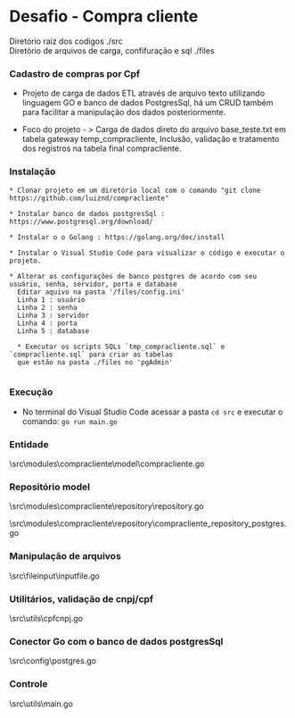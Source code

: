 Desafio - Compra cliente
=======================

Diretório raiz dos codigos ./src
<br>
Diretório de arquivos de carga, confifuração e sql ./files

### Cadastro de compras por Cpf

* Projeto de carga de dados ETL através de arquivo texto utilizando linguagem GO e banco de dados PostgresSql, há um CRUD também para facilitar a manipulação dos dados posteriormente.

* <p>Foco do projeto - > Carga de dados direto do arquivo base_teste.txt em tabela gateway temp_compracliente, Inclusão, validação e tratamento dos registros na tabela final compracliente.</p> 

### Instalação
```
* Clonar projeto em um diretório local com o comando "git clone https://github.com/luiznd/compracliente"

* Instalar banco de dados postgresSql : https://www.postgresql.org/download/

* Instalar o o Golang : https://golang.org/doc/install

* Instalar o Visual Studio Code para visualizar o código e executar o projeto.

* Alterar as configurações de banco postgres de acordo com seu usuário, senha, servidor, porta e database
  Editar aquivo na pasta '/files/config.ini'
  Linha 1 : usuário
  Linha 2 : senha
  Linha 3 : servidor
  Linha 4 : porta
  Linha 5 : database
  
  * Executar os scripts SQLs `tmp_compracliente.sql` e  `compracliente.sql` para criar as tabelas
  que estão na pasta ./files no 'pgAdmin'
  
```

### Execução
* No terminal do Visual Studio Code acessar a pasta `cd src`  e executar o comando:  `go run main.go`


### Entidade
\src\modules\compracliente\model\compracliente.go


### Repositório model
\src\modules\compracliente\repository\repository.go

\src\modules\compracliente\repository\compracliente_repository_postgres.go


### Manipulação de arquivos
\src\fileinput\inputfile.go


### Utilitários, validação de cnpj/cpf
\src\utils\cpfcnpj.go


### Conector Go com o banco de dados postgresSql
\src\config\postgres.go

### Controle
\src\utils\main.go

